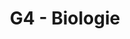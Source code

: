 ---
title: G4 - Biologie
subject: Biologie
layout: subject
json_file: g4
summary: "Přehled všech témat pro biologie v G4 popořadě:"
---